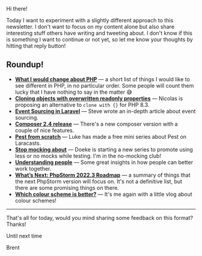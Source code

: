 Hi there! 

Today I want to experiment with a slightly different approach to this newsletter. I don't want to focus on _my_ content alone but also share interesting stuff others have writing and tweeting about. I don't know if this is something I want to continue or not yet, so let me know your thoughts by hitting that reply button!

## Roundup!

- **[What I would change about PHP](https://stitcher.io/blog/php-reimagined-part-2)** — a short list of things I would like to see different in PHP, in no particular order. Some people will count them lucky that I have nothing to say in the matter 😅
- **[Cloning objects with overwritten readonly properties](https://twitter.com/nicolasgrekas/status/1562329055453642752)** — Nicolas is proposing an alternative to `clone with {}` for PHP 8.3.  
- **[Event Sourcing in Laravel](https://aggregate.stitcher.io/post/b6836dc4-6f14-4cc7-9982-3ce82e8ed602)** — Steve wrote an in-depth article about event sourcing.
- **[Composer 2.4 release](https://aggregate.stitcher.io/post/5f545908-2d6f-4bd3-ae8a-e03f6c90788a)** — There's a new composer version with a couple of nice features.
- **[Pest from scratch](https://twitter.com/laracasts/status/1561765256153780225)** — Luke has made a free mini series about Pest on Laracasts.
- **[Stop mocking about](https://aggregate.stitcher.io/post/a4fb0e13-0152-42ad-a928-d9e7b619b67f)** — Doeke is starting a new series to promote using less or no mocks while testing. I'm in the no-mocking club! 
- **[Understanding people](https://aggregate.stitcher.io/post/2daed293-2ce5-46e8-b8ca-df02a3352b13)** — Some great insights in how people can better work together.
- **[What’s Next: PhpStorm 2022.3 Roadmap](https://aggregate.stitcher.io/post/aa2b9916-1c7f-45b3-8089-3435691813a0)** — a summary of things that the next PhpStorm version will focus on. It's not a definitive list, but there are some promising things on there.
- **[Which colour scheme is better?](https://www.youtube.com/watch?v=mu0HJ0_kprc&ab_channel=BrentOnPHP)** — It's me again with a little vlog about colour schemes! 

---

That's all for today, would you mind sharing some feedback on this format? Thanks!

Until next time

Brent
